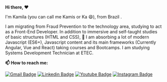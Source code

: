 **Hi there, :heart:**

I'm Kamila (you can call me Kamis or Ka 😄), from Brazil .

I am migrating from Fraud Prevention to the technology area, 
studying to act as a Front-End Developer.
In addition to immersive and self-taught studies of basic structures (HTML and CSS), 
🌱 I am absorbing a lot of modern Javascript (ES6+), Javascript content and its main frameworks (Currently Angular, Vue and React) taking courses and Bootcamps.
I am studying Systems Development Technician at ETEC.

**📫 How to reach me:**

[![Gmail Badge](https://img.shields.io/badge/-vkamila.almeida@gmail.com-red?style=flat-square&logo=Gmail&logoColor=white&link=mailto:vkamila.almeida@gmail.com)](mailto:vkamila.almeida@gmail.com)
[![Linkedin Badge](https://img.shields.io/badge/-LinkedIn-blue?style=flat-square&logo=Linkedin&logoColor=white&link=https://www.linkedin.com/in/kamila-vieira/)](https://www.linkedin.com/in/kamila-vieira/)
[![Youtube Badge](https://img.shields.io/badge/-Youtube-FF0000?style=flat-square&labelColor=FF0000&logo=youtube&logoColor=white&link=https://www.youtube.com/channel/UCVEl941WGxIDmhbSQEpfW-g)](https://www.youtube.com/channel/UCVEl941WGxIDmhbSQEpfW-g)
[![Instagram Badge](https://img.shields.io/badge/-@kaahvieiraalmeida-D123BA?style=flat-square&logo=instagram&logoColor=white&link=https://www.instagram.com/kaahvieiraalmeida)](https://www.instagram.com/kaahvieiraalmeida/)


